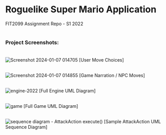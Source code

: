 # Roguelike Super Mario Application

FIT2099 Assignment Repo - S1 2022 <br/> <br/>

### Project Screenshots: <br/> <br/>

![Screenshot 2024-01-07 014705](https://github.com/DaneshCDM/FIT2099/assets/66300163/0ff73146-7918-4c46-ac0a-6aadbbce07cb)
[User Move Choices] <br/> <br/>

![Screenshot 2024-01-07 014855](https://github.com/DaneshCDM/FIT2099/assets/66300163/85713cb1-4cfb-4fee-8f0b-6dd130a6972d)
[Game Narration / NPC Moves] <br/> <br/>

![engine-2022](https://github.com/DaneshCDM/FIT2099/assets/66300163/08001a98-9bc6-4d63-9548-cac8ef656748)
[Full Engine UML Diagram] <br/> <br/>

![game](https://github.com/DaneshCDM/FIT2099/assets/66300163/0aea5664-683b-4fd4-abf3-bd27b3dd9234)
[Full Game UML Diagram] <br/> <br/>

![sequence diagram - AttackAction execute() ](https://github.com/DaneshCDM/FIT2099/assets/66300163/13ec29e8-b605-469e-80ff-844da9435335)
[Sample AttackAction UML Sequence Diagram] <br/> <br/>
